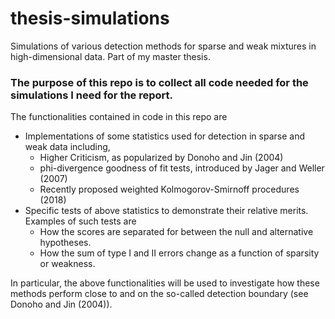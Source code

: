 # thesis-simulations

Simulations of various detection methods for sparse and weak mixtures in high-dimensional data. Part of my master thesis.

### The purpose of this repo is to collect all code needed for the simulations I need for the report.  

The functionalities contained in code in this repo are

- Implementations of some statistics used for detection in sparse and weak data including,
  - Higher Criticism, as popularized by Donoho and Jin (2004)
  - phi-divergence goodness of fit tests, introduced by Jager and Weller (2007) 
  - Recently proposed weighted Kolmogorov-Smirnoff procedures (2018)
- Specific tests of above statistics to demonstrate their relative merits. Examples of such tests are
  - How the scores are separated for between the null and alternative hypotheses.
  - How the sum of type I and II errors change as a function of sparsity or weakness.
  
In particular, the above functionalities will be used to investigate how these methods perform close to and on the so-called detection boundary (see Donoho and Jin (2004)).
